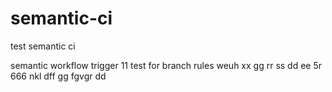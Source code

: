 # semantic-ci

test semantic ci

semantic workflow trigger
11
test for branch rules
weuh
xx
gg
rr
ss
dd
ee
5r
666
 nkl
dff
gg
fgvgr
dd
